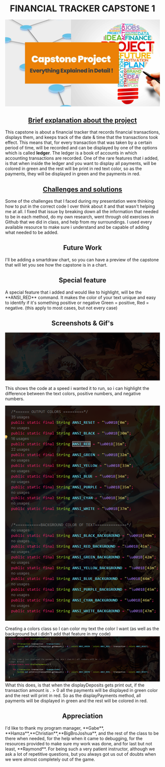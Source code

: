 <h1 style="text-align: center;"> FINANCIAL TRACKER CAPSTONE 1</h1>

![Capstone-Project 2.jpg](imgs%2FCapstone-Project%202.jpg)
<u>
<h2 style="text-align: center;"> Brief explanation about the project</h2></u>
This capstone is about a financial tracker that records financial transactions, displays them,
and keeps track of the date & time that the transactions took effect. This means that, for every 
transaction that was taken by a certain period of time, will be recorded and can be displayed by 
one of the options which is called <strong>ledger</strong>. The ledger is a book of accounts in which accounting 
transactions are recorded. One of the rare features that i added, is that when inside the ledger and 
you want to display all payments, will be colored in green and the rest will be print in red text color,
so as the payments, they will be displayed in green and the payments in red.
<u>
<h2 style="text-align: center;"> Challenges and solutions </h2></u>
Some of the challenges that I faced during my presentation were thinking how to put in the correct code
I over think about it and that wasn't helping me at all. I fixed that issue by breaking down all
the information that needed to be in each method, do my own research, went through old exercises in Github
that we did in class, and help from my surroundings. I used every available resource to make sure i 
understand and be capable of adding what needed to be added.
<h2 style="text-align: center;"> Future Work </h2></u>
I'll be adding a smartdraw chart, so you can have a preview of the capstone that will let you see how
the capstone is in a chart.
<h2 style="text-align: center;"> Special feature </h2></u>
A special feature that i added and would like to highlight, will be the **ANSI_RED** command.
It makes the color of your text unique and easy to identify if it's something positive or negative
Green = positive, Red = negative. (this apply to most cases, but not every case)
<h2 style="text-align: center;"> Screenshots & Gif's </h2></u>

![Animation.gif](./imgs/Animation.gif)

This shows the code at a speed i wanted it to run, so i can highlight the difference between the 
text colors, positive numbers, and negative numbers.

![img_1.png](img_1.png)
  
Creating a colors class so I can color my text the color I want (as well as the background but 
i didn't add that feature in my code)
![img_2.png](img_2.png)
What this does, is that when the displayDeposits gets print out, if the transaction amount is 
  . > 0 all the payments will be displayed in green color and the rest will print in red. So as 
the displayPayments method, all payments will be displayed in green and the rest will be colored in red.
<h2 style="text-align: center;"> Appreciation </h2></u>
I'd like to thank my program manager, **Gabe**, **Hamza**,**Christian**,**BigBroJoshua**, and the rest of the class
to be there when needed, for the help when it came to debugging, for the resources provided to make sure my work 
was done, and for last but not least, **Raymond**. For being such a very patient instructor, although we ask a lot of 
repetitive questions, but you always got us out of doubts when we were almost completely out of the game.


